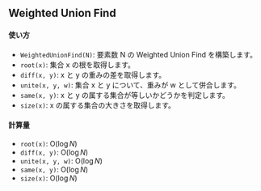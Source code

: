 ## Weighted Union Find

#### 使い方

- `WeightedUnionFind(N)`: 要素数 N の Weighted Union Find を構築します。
- `root(x)`: 集合 x の根を取得します。
- `diff(x, y)`: x と y の重みの差を取得します。
- `unite(x, y, w)`: 集合 x と y について、重みが w として併合します。
- `same(x, y)`: x と y の属する集合が等しいかどうかを判定します。
- `size(x)`: x の属する集合の大きさを取得します。

#### 計算量

- `root(x)`: $\mathrm{O}(\log N)$
- `diff(x, y)`: $\mathrm{O}(\log N)$
- `unite(x, y, w)`: $\mathrm{O}(\log N)$
- `same(x, y)`: $\mathrm{O}(\log N)$
- `size(x)`: $\mathrm{O}(\log N)$

